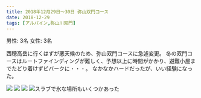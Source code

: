 ```yaml
---
title: 2018年12月29日〜30日 弥山双門コース
date: 2018-12-29
tags: [アルパイン,弥山川双門]
---
```


男性: 3名
女性: 3名

西穂高岳に行くはずが悪天候のため、弥山双門コースに急遽変更。
冬の双門コースはルートファインディングが難しく、予想以上に時間がかかり、避難小屋までたどり着けずビバークに・・・。
なかなかハードだったが、いい経験になった。

![](/2018/12/29/20181229/1.jpg)
![](/2018/12/29/20181229/2.jpg)
![](/2018/12/29/20181229/3.jpg)
![スラブで氷な場所もいくつかあった](/2018/12/29/20181229/4.jpg)

